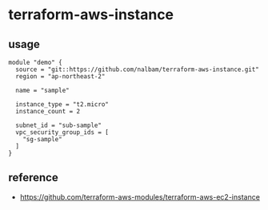 # terraform-aws-instance

## usage

```hcl
module "demo" {
  source = "git::https://github.com/nalbam/terraform-aws-instance.git"
  region = "ap-northeast-2"

  name = "sample"

  instance_type = "t2.micro"
  instance_count = 2

  subnet_id = "sub-sample"
  vpc_security_group_ids = [
    "sg-sample"
  ]
}
```

## reference

* <https://github.com/terraform-aws-modules/terraform-aws-ec2-instance>
